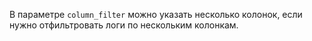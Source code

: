 В параметре `column_filter` можно указать несколько колонок, если нужно отфильтровать логи по нескольким колонкам.
